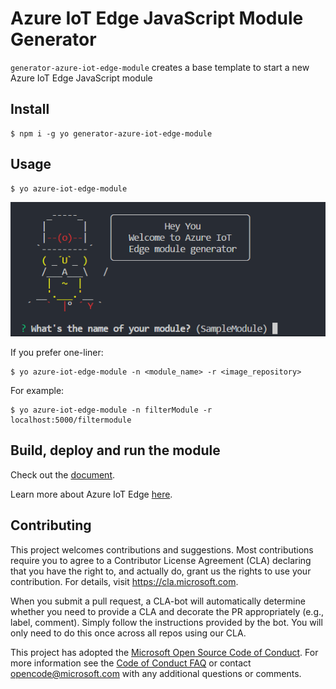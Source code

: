 # Azure IoT Edge JavaScript Module Generator

`generator-azure-iot-edge-module` creates a base template to start a new Azure IoT Edge JavaScript module

## Install
```
$ npm i -g yo generator-azure-iot-edge-module
```

## Usage
```
$ yo azure-iot-edge-module
```

![](screenshots/yo.png)

If you prefer one-liner:
```
$ yo azure-iot-edge-module -n <module_name> -r <image_repository>
```

For example:
```
$ yo azure-iot-edge-module -n filterModule -r localhost:5000/filtermodule
```

## Build, deploy and run the module

Check out the [document](https://docs.microsoft.com/en-us/azure/iot-edge/tutorial-javascript-module).

Learn more about Azure IoT Edge [here](https://docs.microsoft.com/en-us/azure/iot-edge/).

## Contributing

This project welcomes contributions and suggestions.  Most contributions require you to agree to a
Contributor License Agreement (CLA) declaring that you have the right to, and actually do, grant us
the rights to use your contribution. For details, visit https://cla.microsoft.com.

When you submit a pull request, a CLA-bot will automatically determine whether you need to provide
a CLA and decorate the PR appropriately (e.g., label, comment). Simply follow the instructions
provided by the bot. You will only need to do this once across all repos using our CLA.

This project has adopted the [Microsoft Open Source Code of Conduct](https://opensource.microsoft.com/codeofconduct/).
For more information see the [Code of Conduct FAQ](https://opensource.microsoft.com/codeofconduct/faq/) or
contact [opencode@microsoft.com](mailto:opencode@microsoft.com) with any additional questions or comments.
